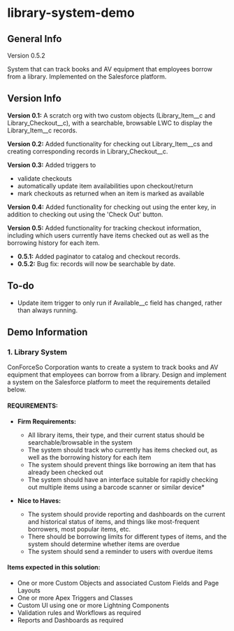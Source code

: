 # library-system-demo
## General Info
Version 0.5.2

System that can track books and AV equipment that employees borrow from a library. Implemented on the Salesforce platform. 

## Version Info
**Version 0.1:** A scratch org with two custom objects (Library_Item__c and Library_Checkout__c), with a searchable, browsable LWC to display the Library_Item__c records. 

**Version 0.2:** Added functionality for checking out Library_Item__cs and creating corresponding records in Library_Checkout__c. 

**Version 0.3:** Added triggers to 
* validate checkouts
* automatically update item availabilities upon checkout/return
* mark checkouts as returned when an item is marked as available

**Version 0.4:** Added functionality for checking out using the enter key, in addition to checking out using the 'Check Out' button. 

**Version 0.5:** Added functionality for tracking checkout information, including which users currently have items checked out as well as the borrowing history for each item. 
* **0.5.1:** Added paginator to catalog and checkout records. 
* **0.5.2:** Bug fix: records will now be searchable by date.

## To-do
* Update item trigger to only run if Available__c field has changed, rather than always running.

## Demo Information
### 1. Library System
ConForceSo Corporation wants to create a system to track books and AV equipment that employees can borrow from a library. Design and implement a system on the Salesforce platform to meet the requirements detailed below.

#### REQUIREMENTS:
* **Firm Requirements:** 
	* All library items, their type, and their current status should be searchable/browsable in the system
	* The system should track who currently has items checked out, as well as the borrowing history for each item
	* The system should prevent things like borrowing an item that has already been checked out
	* The system should have an interface suitable for rapidly checking out multiple items using a barcode scanner or similar device*

* **Nice to Haves:** 
	* The system should provide reporting and dashboards on the current and historical status of items, and things like most-frequent borrowers, most popular items, etc.
	* There should be borrowing limits for different types of items, and the system should determine whether items are overdue
	* The system should send a reminder to users with overdue items

#### Items expected in this solution: 
* One or more Custom Objects and associated Custom Fields and Page Layouts
* One or more Apex Triggers and Classes
* Custom UI using one or more Lightning Components
* Validation rules and Workflows as required
* Reports and Dashboards as required